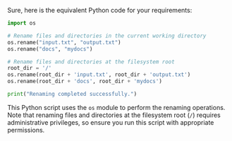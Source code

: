 Sure, here is the equivalent Python code for your requirements:

```python
import os

# Rename files and directories in the current working directory
os.rename("input.txt", "output.txt")
os.rename("docs", "mydocs")

# Rename files and directories at the filesystem root
root_dir = '/'
os.rename(root_dir + 'input.txt', root_dir + 'output.txt')
os.rename(root_dir + 'docs', root_dir + 'mydocs')

print("Renaming completed successfully.")
```

This Python script uses the `os` module to perform the renaming operations. Note that renaming files and directories at the filesystem root (`/`) requires administrative privileges, so ensure you run this script with appropriate permissions.
